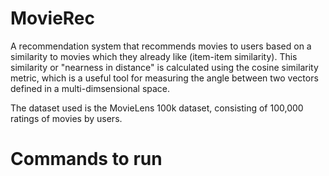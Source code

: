 # MovieRec

A recommendation system that recommends movies to users based on a similarity to movies which they already like (item-item similarity). 
This similarity or "nearness in distance" is calculated using the cosine similarity metric, which is a useful tool for measuring the angle between two vectors defined in a multi-dimsensional space.

The dataset used is the MovieLens 100k dataset, consisting of 100,000 ratings of movies by users.

# Commands to run
